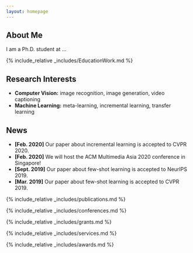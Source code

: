 ```yaml
---
layout: homepage
---
```


## About Me

I am a Ph.D. student at ...

{% include_relative _includes/EducationWork.md %}

## Research Interests

- **Computer Vision:** image recognition, image generation, video captioning
- **Machine Learning:** meta-learning, incremental learning, transfer learning

## News

- **[Feb. 2020]** Our paper about incremental learning is accepted to CVPR 2020.
- **[Feb. 2020]** We will host the ACM Multimedia Asia 2020 conference in Singapore!
- **[Sept. 2019]** Our paper about few-shot learning is accepted to NeurIPS 2019.
- **[Mar. 2019]** Our paper about few-shot learning is accepted to CVPR 2019.

{% include_relative _includes/publications.md %}

{% include_relative _includes/conferences.md %}

{% include_relative _includes/grants.md %}

{% include_relative _includes/services.md %}

{% include_relative _includes/awards.md %}
